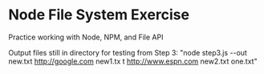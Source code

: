 # Node File System Exercise

Practice working with Node, NPM, and File API

Output files still in directory for testing from Step 3:
"node step3.js --out new.txt http://google.com new1.tx
t http://www.espn.com new2.txt one.txt"
